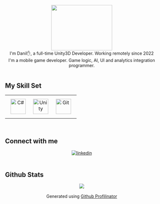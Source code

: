 <div align="center">
<img src="https://cdn.dribbble.com/users/1299339/screenshots/2972130/hello_world.gif" align="center" height="150" width="200" />
</div>  
  

<div align="center">I'm Danil✋, a full-time Unity3D Developer. Working remotely since 2022</div>  
  

<div align="center">I'm a mobile game developer. Game logic, AI, UI and analytics integration programmer.</div>  
  

<br/>  


## My Skill Set  
<table><tr><td valign="top" width="100%">

<div align="center">  
<a href="https://docs.microsoft.com/en-us/dotnet/csharp/" target="_blank"><img style="margin: 10px" src="https://profilinator.rishav.dev/skills-assets/csharp-original.svg" alt="C#" height="50" /></a>  
<a href="https://unity.com/" target="_blank"><img style="margin: 10px" src="https://profilinator.rishav.dev/skills-assets/unity.png" alt="Unity" height="50" /></a>  
<a href="https://github.com/" target="_blank"><img style="margin: 10px" src="https://profilinator.rishav.dev/skills-assets/git-scm-icon.svg" alt="Git" height="50" /></a>  
</div>
</td></tr></table>  

<br/>  


## Connect with me  
<div align="center">
<a href="https://linkedin.com/in/www.linkedin.com/in/danil-yamkovoi" target="_blank">
<img src=https://img.shields.io/badge/linkedin-%231E77B5.svg?&style=for-the-badge&logo=linkedin&logoColor=white alt=linkedin style="margin-bottom: 5px;" />
</a>  
</div>  
  

<br/>  


## Github Stats  
<div align="center"><img src="https://github-readme-stats.vercel.app/api?username=Baramlock&show_icons=true&count_private=true&hide_border=true" align="center" /></div>  

<br/>  
<div align="center">Generated using <a href="https://profilinator.rishav.dev/" target="_blank">Github Profilinator</a></div>

